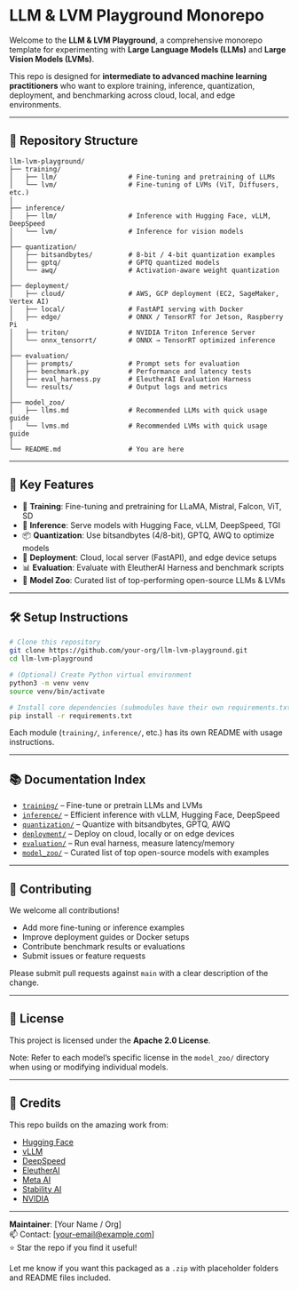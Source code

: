 # LLM & LVM Playground Monorepo

Welcome to the **LLM & LVM Playground**, a comprehensive monorepo template for experimenting with **Large Language Models (LLMs)** and **Large Vision Models (LVMs)**.

This repo is designed for **intermediate to advanced machine learning practitioners** who want to explore training, inference, quantization, deployment, and benchmarking across cloud, local, and edge environments.

---

## 📁 Repository Structure

```plaintext
llm-lvm-playground/
├── training/
│   ├── llm/                  # Fine-tuning and pretraining of LLMs
│   └── lvm/                  # Fine-tuning of LVMs (ViT, Diffusers, etc.)
│
├── inference/
│   ├── llm/                  # Inference with Hugging Face, vLLM, DeepSpeed
│   └── lvm/                  # Inference for vision models
│
├── quantization/
│   ├── bitsandbytes/         # 8-bit / 4-bit quantization examples
│   ├── gptq/                 # GPTQ quantized models
│   └── awq/                  # Activation-aware weight quantization
│
├── deployment/
│   ├── cloud/                # AWS, GCP deployment (EC2, SageMaker, Vertex AI)
│   ├── local/                # FastAPI serving with Docker
│   ├── edge/                 # ONNX / TensorRT for Jetson, Raspberry Pi
│   ├── triton/               # NVIDIA Triton Inference Server
│   └── onnx_tensorrt/        # ONNX → TensorRT optimized inference
│
├── evaluation/
│   ├── prompts/              # Prompt sets for evaluation
│   ├── benchmark.py          # Performance and latency tests
│   ├── eval_harness.py       # EleutherAI Evaluation Harness
│   └── results/              # Output logs and metrics
│
├── model_zoo/
│   ├── llms.md               # Recommended LLMs with quick usage guide
│   └── lvms.md               # Recommended LVMs with quick usage guide
│
└── README.md                 # You are here
```

---

## 🚀 Key Features

- 🔧 **Training**: Fine-tuning and pretraining for LLaMA, Mistral, Falcon, ViT, SD
- 🧠 **Inference**: Serve models with Hugging Face, vLLM, DeepSpeed, TGI
- 📦 **Quantization**: Use bitsandbytes (4/8-bit), GPTQ, AWQ to optimize models
- 📡 **Deployment**: Cloud, local server (FastAPI), and edge device setups
- 📊 **Evaluation**: Evaluate with EleutherAI Harness and benchmark scripts
- 🧭 **Model Zoo**: Curated list of top-performing open-source LLMs & LVMs

---

## 🛠️ Setup Instructions

```bash
# Clone this repository
git clone https://github.com/your-org/llm-lvm-playground.git
cd llm-lvm-playground

# (Optional) Create Python virtual environment
python3 -m venv venv
source venv/bin/activate

# Install core dependencies (submodules have their own requirements.txt files)
pip install -r requirements.txt
```

Each module (`training/`, `inference/`, etc.) has its own README with usage instructions.

---

## 📚 Documentation Index

- [`training/`](./training/) – Fine-tune or pretrain LLMs and LVMs  
- [`inference/`](./inference/) – Efficient inference with vLLM, Hugging Face, DeepSpeed  
- [`quantization/`](./quantization/) – Quantize with bitsandbytes, GPTQ, AWQ  
- [`deployment/`](./deployment/) – Deploy on cloud, locally or on edge devices  
- [`evaluation/`](./evaluation/) – Run eval harness, measure latency/memory  
- [`model_zoo/`](./model_zoo/) – Curated list of top open-source models with examples  

---

## 🤝 Contributing

We welcome all contributions!

- Add more fine-tuning or inference examples
- Improve deployment guides or Docker setups
- Contribute benchmark results or evaluations
- Submit issues or feature requests

Please submit pull requests against `main` with a clear description of the change.

---

## 📝 License

This project is licensed under the **Apache 2.0 License**.

Note: Refer to each model’s specific license in the `model_zoo/` directory when using or modifying individual models.

---

## 🙌 Credits

This repo builds on the amazing work from:

- [Hugging Face](https://huggingface.co/)
- [vLLM](https://github.com/vllm-project/vllm)
- [DeepSpeed](https://github.com/microsoft/DeepSpeed)
- [EleutherAI](https://github.com/EleutherAI/lm-evaluation-harness)
- [Meta AI](https://ai.meta.com/)
- [Stability AI](https://stability.ai/)
- [NVIDIA](https://developer.nvidia.com/triton-inference-server)

---

**Maintainer**: [Your Name / Org]  
📫 Contact: [your-email@example.com]  
⭐ Star the repo if you find it useful!


Let me know if you want this packaged as a `.zip` with placeholder folders and README files included.
